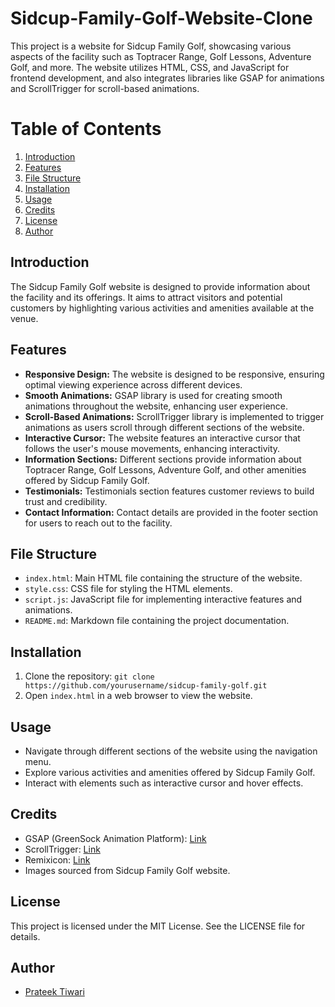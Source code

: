 # Sidcup-Family-Golf-Website-Clone
This project is a website for Sidcup Family Golf, showcasing various aspects of the facility such as Toptracer Range, Golf Lessons, Adventure Golf, and more. The website utilizes HTML, CSS, and JavaScript for frontend development, and also integrates libraries like GSAP for animations and ScrollTrigger for scroll-based animations.

# Table of Contents

1. [Introduction](#introduction)
2. [Features](#features)
3. [File Structure](#file-structure)
4. [Installation](#installation)
5. [Usage](#usage)
6. [Credits](#credits)
7. [License](#license)
8. [Author](#author)

## Introduction

The Sidcup Family Golf website is designed to provide information about the facility and its offerings. It aims to attract visitors and potential customers by highlighting various activities and amenities available at the venue.

## Features

- **Responsive Design:** The website is designed to be responsive, ensuring optimal viewing experience across different devices.
- **Smooth Animations:** GSAP library is used for creating smooth animations throughout the website, enhancing user experience.
- **Scroll-Based Animations:** ScrollTrigger library is implemented to trigger animations as users scroll through different sections of the website.
- **Interactive Cursor:** The website features an interactive cursor that follows the user's mouse movements, enhancing interactivity.
- **Information Sections:** Different sections provide information about Toptracer Range, Golf Lessons, Adventure Golf, and other amenities offered by Sidcup Family Golf.
- **Testimonials:** Testimonials section features customer reviews to build trust and credibility.
- **Contact Information:** Contact details are provided in the footer section for users to reach out to the facility.

## File Structure

- `index.html`: Main HTML file containing the structure of the website.
- `style.css`: CSS file for styling the HTML elements.
- `script.js`: JavaScript file for implementing interactive features and animations.
- `README.md`: Markdown file containing the project documentation.

## Installation

1. Clone the repository: `git clone https://github.com/yourusername/sidcup-family-golf.git`
2. Open `index.html` in a web browser to view the website.

## Usage

- Navigate through different sections of the website using the navigation menu.
- Explore various activities and amenities offered by Sidcup Family Golf.
- Interact with elements such as interactive cursor and hover effects.

## Credits

- GSAP (GreenSock Animation Platform): [Link](https://greensock.com/)
- ScrollTrigger: [Link](https://greensock.com/scrolltrigger/)
- Remixicon: [Link](https://remixicon.com/)
- Images sourced from Sidcup Family Golf website.

## License

This project is licensed under the MIT License. See the LICENSE file for details.

## Author

- [Prateek Tiwari](prateektiwwari2205@gmail.com)
